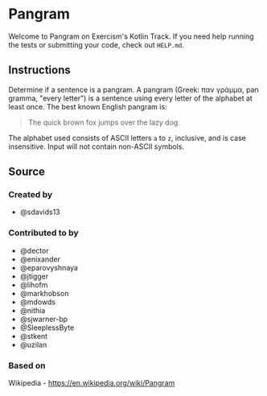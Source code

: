 # Pangram

Welcome to Pangram on Exercism's Kotlin Track.
If you need help running the tests or submitting your code, check out `HELP.md`.

## Instructions

Determine if a sentence is a pangram. A pangram (Greek: παν γράμμα, pan gramma,
"every letter") is a sentence using every letter of the alphabet at least once.
The best known English pangram is:
> The quick brown fox jumps over the lazy dog.

The alphabet used consists of ASCII letters `a` to `z`, inclusive, and is case
insensitive. Input will not contain non-ASCII symbols.

## Source

### Created by

- @sdavids13

### Contributed to by

- @dector
- @enixander
- @eparovyshnaya
- @jtigger
- @lihofm
- @markhobson
- @mdowds
- @nithia
- @sjwarner-bp
- @SleeplessByte
- @stkent
- @uzilan

### Based on

Wikipedia - https://en.wikipedia.org/wiki/Pangram
